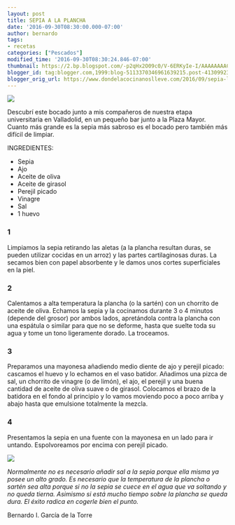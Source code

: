 ```yaml
---
layout: post
title: SEPIA A LA PLANCHA
date: '2016-09-30T08:30:00.000-07:00'
author: bernardo
tags:
- recetas
categories: ["Pescados"]
modified_time: '2016-09-30T08:30:24.846-07:00'
thumbnail: https://2.bp.blogspot.com/-p2qHx2O09c0/V-6ERKyIe-I/AAAAAAAAC_o/plArD9NFaGgaqZcCLM8EvqX4jctSzXWcQCLcB/s72-c/01.JPG
blogger_id: tag:blogger.com,1999:blog-5113370346961639215.post-4130992333516872745
blogger_orig_url: https://www.dondelacocinanoslleve.com/2016/09/sepia-la-plancha.html
---
```


![](https://2.bp.blogspot.com/-p2qHx2O09c0/V-6ERKyIe-I/AAAAAAAAC_o/plArD9NFaGgaqZcCLM8EvqX4jctSzXWcQCLcB/s400/01.JPG)

  
Descubrí este bocado junto a mis compañeros de nuestra etapa universitaria en Valladolid, en un pequeño bar junto a la Plaza Mayor. Cuanto más grande es la sepia más sabroso es el bocado pero también más difícil de limpiar.    

INGREDIENTES:
* Sepia
* Ajo
* Aceite de oliva
* Aceite de girasol
* Perejil picado
* Vinagre
* Sal
* 1 huevo  

### 1

Limpiamos la sepia retirando las aletas (a la plancha resultan duras, se pueden utilizar cocidas en un arroz) y las partes cartilaginosas duras. La secamos bien con papel absorbente y le damos unos cortes superficiales en la piel.  

### 2

Calentamos a alta temperatura la plancha (o la sartén) con un chorrito de aceite de oliva. Echamos la sepia y la cocinamos durante 3 o 4 minutos (depende del grosor) por ambos lados, apretándola contra la plancha con una espátula o similar para que no se deforme, hasta que suelte toda su agua y tome un tono ligeramente dorado. La troceamos.  

### 3

Preparamos una mayonesa añadiendo medio diente de ajo y perejil picado: cascamos el huevo y lo echamos en el vaso batidor. Añadimos una pizca de sal, un chorrito de vinagre (o de limón), el ajo, el perejil y una buena cantidad de aceite de oliva suave o de girasol. Colocamos el brazo de la batidora en el fondo al principio y lo vamos moviendo poco a poco arriba y abajo hasta que emulsione totalmente la mezcla.  

### 4

Presentamos la sepia en una fuente con la mayonesa en un lado para ir untando. Espolvoreamos por encima con perejil picado.  

![](https://1.bp.blogspot.com/-fnSzxr8UFFA/V-6Ee5zrYKI/AAAAAAAAC_s/mwXpt704x5IrsYOSo2wBtlt6-OR-0e5hwCLcB/s320/02.JPG)

  
_Normalmente no es necesario añadir sal a la sepia porque ella misma ya posee un alto grado. Es necesario que la temperatura de la plancha o sartén sea alta porque si no la sepia se cuece en el agua que va soltando y no queda tierna. Asimismo si está mucho tiempo sobre la plancha se queda dura. El éxito radica en cogerle bien el punto._  

Bernardo I. García de la Torre
